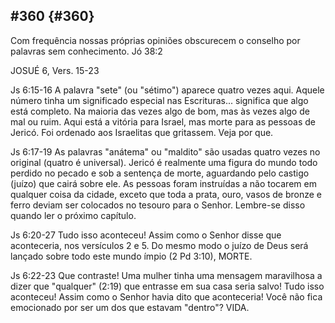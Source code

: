 ## #360 {#360}

Com frequência nossas próprias opiniões obscurecem o conselho por palavras sem conhecimento. Jó 38:2

JOSUÉ 6, Vers. 15-23

Js 6:15-16 A palavra &quot;sete&quot; (ou &quot;sétimo&quot;) aparece quatro vezes aqui. Aquele número tinha um significado especial nas Escrituras... significa que algo está completo. Na maioria das vezes algo de bom, mas às vezes algo de mal ou ruim. Aqui está a vitória para Israel, mas morte para as pessoas de Jericó. Foi ordenado aos Israelitas que gritassem. Veja por que.

Js 6:17-19 As palavras &quot;anátema&quot; ou &quot;maldito&quot; são usadas quatro vezes no original (quatro é universal). Jericó é realmente uma figura do mundo todo perdido no pecado e sob a sentença de morte, aguardando pelo castigo (juízo) que cairá sobre ele. As pessoas foram instruídas a não tocarem em qualquer coisa da cidade, exceto que toda a prata, ouro, vasos de bronze e ferro deviam ser colocados no tesouro para o Senhor. Lembre-se disso quando ler o próximo capítulo.

Js 6:20-27 Tudo isso aconteceu! Assim como o Senhor disse que aconteceria, nos versículos 2 e 5\. Do mesmo modo o juízo de Deus será lançado sobre todo este mundo ímpio (2 Pd 3:10), MORTE.

Js 6:22-23 Que contraste! Uma mulher tinha uma mensagem maravilhosa a dizer que &quot;qualquer&quot; (2:19) que entrasse em sua casa seria salvo! Tudo isso aconteceu! Assim como o Senhor havia dito que aconteceria! Você não fica emocionado por ser um dos que estavam &quot;dentro&quot;? VIDA.